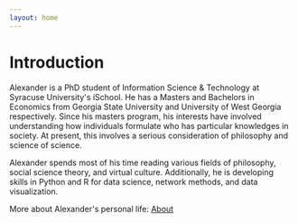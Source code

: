 ```yaml
---
layout: home
---
```

# Introduction

Alexander is a PhD student of Information Science & Technology at Syracuse University's iSchool. He has a Masters and Bachelors in Economics from Georgia State University and University of West Georgia respectively. Since his masters program, his interests have involved understanding how individuals formulate who has particular knowledges in society. At present, this involves a serious consideration of philosophy and science of science.

Alexander spends most of his time reading various fields of philosophy, social science theory, and virtual culture. Additionally, he is developing skills in Python and R for data science, network methods, and data visualization.

More about Alexander's personal life: [About](_posts/2018-01-18-AboutAlexander.md)
